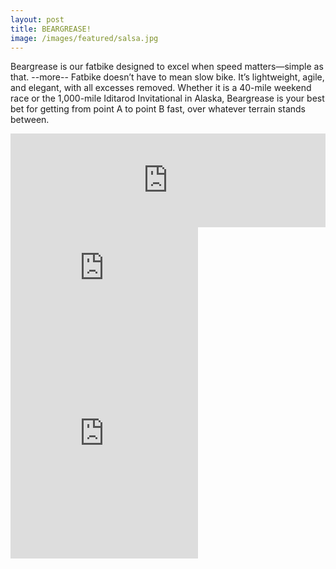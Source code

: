 ```yaml
---
layout: post
title: BEARGREASE!
image: /images/featured/salsa.jpg
---
```


Beargrease is our fatbike designed to excel when speed matters—simple as that.
--more--
Fatbike doesn’t have to mean slow bike. It’s lightweight, agile, and elegant, with all excesses removed. Whether it is a 40-mile weekend race or the 1,000-mile Iditarod Invitational in Alaska, Beargrease is your best bet for getting from point A to point B fast, over whatever terrain stands between.

<iframe width="100%" src="https://www.youtube.com/embed/ltrMfT4Qz5Y" frameborder="0" allowfullscreen></iframe>
<br>
<div class="videoiframe">
  <iframe src="https://www.youtube.com/embed/ltrMfT4Qz5Y" frameborder="0" allowfullscreen></iframe>
</div>

<div class="videoiframe">
  <iframe src="https://embed.spotify.com/?uri=spotify:track:3uOgYjdEyuKVTjapKtL7Xy" width="300" height="380" frameborder="0" allowtransparency="true"></iframe>
</div>
